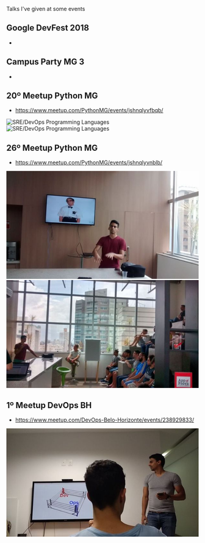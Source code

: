Talks I've given at some events

## Google DevFest 2018
* 

## Campus Party MG 3
*

## 20º Meetup Python MG
* https://www.meetup.com/PythonMG/events/jshnqlyvfbqb/

![](/img/sre_devops_programming_lang.png "SRE/DevOps Programming Languages")
![](/img/sre_devops_programming_lang.png "SRE/DevOps Programming Languages")

## 26º Meetup Python MG
* https://www.meetup.com/PythonMG/events/jshnqlyvnblb/

![](/img/26_meetup_python_mg_photo_1.jpeg "26º Meetup Python BH")
![](/img/26_meetup_python_mg_photo_2.jpeg "26º Meetup Python BH")

## 1º Meetup DevOps BH
* https://www.meetup.com/DevOps-Belo-Horizonte/events/238929833/

![](/img/1_meetup_devops_bh.jpeg "1º Meetup DevOps BH")